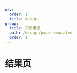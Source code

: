 ```yaml
---
nav:
  order: 1
  title: design
group:
  title: 页面模板
  path: /design/page-templates
  order: 1
---
```


# 结果页
